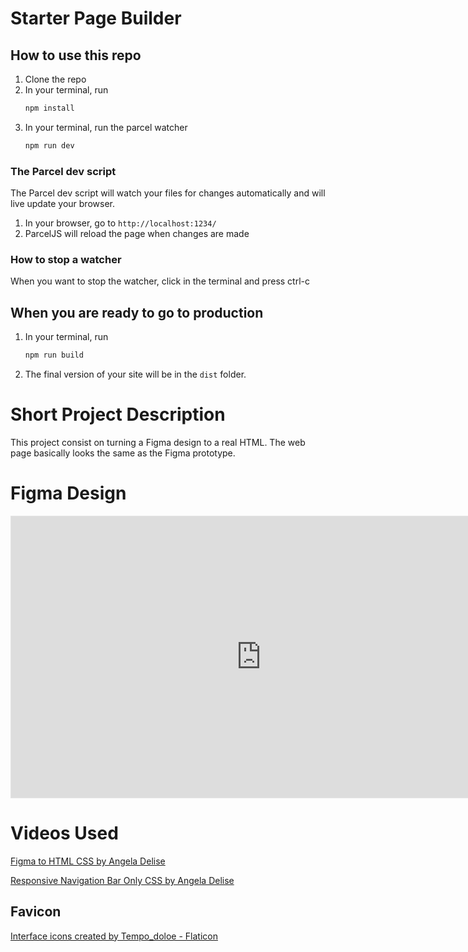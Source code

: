 # Starter Page Builder

## How to use this repo

1. Clone the repo
1. In your terminal, run
   ```bash
   npm install
   ```
1. In your terminal, run the parcel watcher
   ```bash
   npm run dev
   ```

### The Parcel dev script

The Parcel dev script will watch your files for changes automatically and will live update your browser.

1. In your browser, go to `http://localhost:1234/`
1. ParcelJS will reload the page when changes are made

### How to stop a watcher

When you want to stop the watcher, click in the terminal and press ctrl-c

## When you are ready to go to production

1. In your terminal, run

   ```bash
   npm run build
   ```

1. The final version of your site will be in the `dist` folder.

# Short Project Description
This project consist on turning a Figma design to a real HTML. The web page basically looks the same as the Figma prototype. 

# Figma Design

<iframe style="border: 1px solid rgba(0, 0, 0, 0.1);" width="800" height="450" src="https://www.figma.com/embed?embed_host=share&url=https%3A%2F%2Fwww.figma.com%2Ffile%2FzMHln5t6UpITic3mdu5Dkz%2FFigma-Design%3Fnode-id%3D0%253A1" allowfullscreen></iframe>

# Videos Used

<a href="https://www.youtube.com/watch?v=G4Z0E9uEb0o" title="First Video">Figma to HTML CSS by Angela Delise</a>

<a href="https://www.youtube.com/watch?v=SIzi9z8mrTk" title="Second Video">Responsive Navigation Bar Only CSS by Angela Delise</a>

## Favicon

<a href="https://www.flaticon.com/free-icons/interface" title="interface icons">Interface icons created by Tempo_doloe - Flaticon</a>
